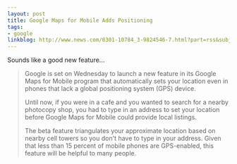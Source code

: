 ```yaml
---
layout: post
title: Google Maps for Mobile Adds Positioning
tags:
- google
linkblog: http://www.news.com/8301-10784_3-9824546-7.html?part=rss&subj=news&tag=2547-1_3-0-20
---
```


Sounds like a good new feature...

> Google is set on Wednesday to launch a new feature in its Google Maps
> for Mobile program that automatically sets your location even in phones
> that lack a global positioning system (GPS) device.
>
> Until now, if you were in a cafe and you wanted to search for a nearby
> photocopy shop, you had to type in an address to set your location
> before Google Maps for Mobile could provide local listings.
>
> The beta feature triangulates your approximate location based on nearby
> cell towers so you don't have to type in your address. Given that less
> than 15 percent of mobile phones are GPS-enabled, this feature will be
> helpful to many people.

